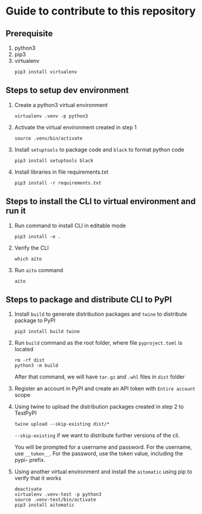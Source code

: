 # Guide to contribute to this repository

## Prerequisite

1. python3
2. pip3
3. virtualenv
   ```shell
   pip3 install virtualenv
   ```

## Steps to setup dev environment

1. Create a python3 virtual environment
   ```shell
   virtualenv .venv -p python3
   ```
2. Activate the virtual environment created in step 1
   ```shell
   source .venv/bin/activate
   ```
3. Install `setuptools` to package code and `black` to format python code
   ```shell
   pip3 install setuptools black
   ```
4. Install libraries in file requirements.txt
   ```shell
   pip3 install -r requirements.txt
   ```

## Steps to install the CLI to virtual environment and run it

1. Run command to install CLI in editable mode
   ```shell
   pip3 install -e .
   ```
2. Verify the CLI
   ```shell
   which aito
   ```
3. Run `aito` command
   ```shell
   aito
   ```

## Steps to package and distribute CLI to PyPI

1. Install `build` to generate distribution packages and `twine` to distribute package to PyPI
   ```shell
   pip3 install build twine
   ```
2. Run `build` command as the root folder, where file `pyproject.toml` is located

   ```shell
   rm -rf dist
   python3 -m build
   ```

   After that command, we will have `tar.gz` and `.whl` files in `dist` folder

3. Register an account in PyPI and create an API token with `Entire account` scope
4. Using twine to upload the distribution packages created in step 2 to TestPyPI

   ```shell
   twine upload --skip-existing dist/*
   ```

   `--skip-existing` if we want to distribute further versions of the cli.

   You will be prompted for a username and password. For the username, use `__token__`. For the password, use the token value, including the pypi- prefix.

5. Using another virtual environment and install the `aitomatic` using pip to verify that it works
   ```shell
   deactivate
   virtualenv .venv-test -p python3
   source .venv-test/bin/activate
   pip3 install aitomatic
   ```
